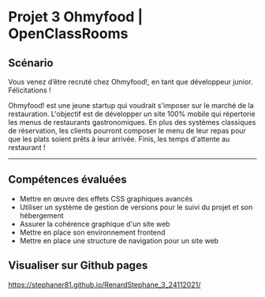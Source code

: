 # Projet 3 Ohmyfood | OpenClassRooms


## Scénario

Vous venez d’être recruté chez Ohmyfood!, en tant que développeur junior. Félicitations !

Ohmyfood! est une jeune startup qui voudrait s'imposer sur le marché de la restauration. L'objectif est de développer un site 100% mobile qui répertorie les menus de restaurants gastronomiques. En plus des systèmes classiques de réservation, les clients pourront composer le menu de leur repas pour que les plats soient prêts à leur arrivée. Finis, les temps d'attente au restaurant !

---

## Compétences évaluées

- Mettre en œuvre des effets CSS graphiques avancés
- Utiliser un système de gestion de versions pour le suivi du projet et son hébergement
- Assurer la cohérence graphique d'un site web
- Mettre en place son environnement frontend
- Mettre en place une structure de navigation pour un site web


## Visualiser sur Github pages

https://stephaner81.github.io/RenardStephane_3_24112021/
